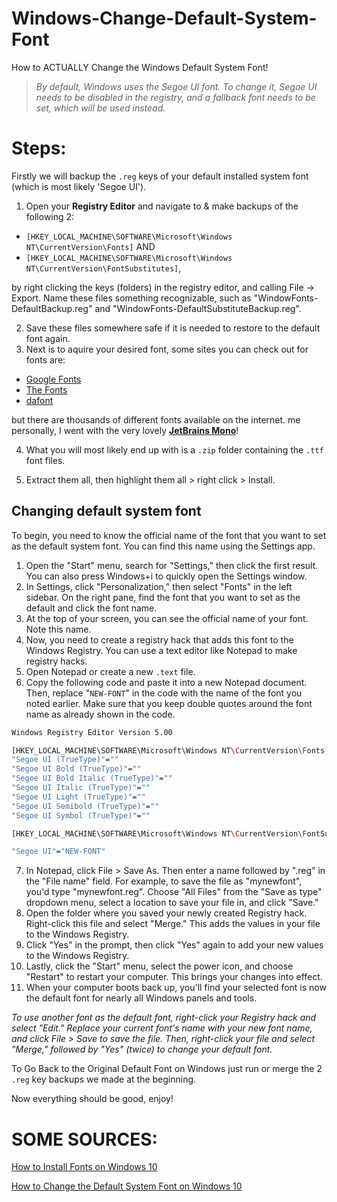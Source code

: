 # Windows-Change-Default-System-Font
How to ACTUALLY Change the Windows Default System Font!

> *By default, Windows uses the Segoe UI font. To change it, Segoe UI needs to be disabled in the registry, and a fallback font needs to be set, which will be used instead.*

# Steps:

Firstly we will backup the `.reg` keys of your default installed system font (which is most likely 'Segoe UI').
1. Open your <b>Registry Editor</b> and navigate to & make backups of the following 2:
  - `[HKEY_LOCAL_MACHINE\SOFTWARE\Microsoft\Windows NT\CurrentVersion\Fonts]` AND
  - `[HKEY_LOCAL_MACHINE\SOFTWARE\Microsoft\Windows NT\CurrentVersion\FontSubstitutes]`,

by right clicking the keys (folders) in the registry editor, and calling File -> Export. Name these files something recognizable, such as "WindowFonts-DefaultBackup.reg" and "WindowFonts-DefaultSubstituteBackup.reg".

2. Save these files somewhere safe if it is needed to restore to the default font again.
3. Next is to aquire your desired font, some sites you can check out for fonts are:
  - [Google Fonts](https://fonts.google.com/)
  - [The Fonts](https://www.fonts.com/)
  - [dafont](https://www.dafont.com/)

but there are thousands of different fonts available on the internet.
me personally, I went with the very lovely **[JetBrains Mono](https://www.jetbrains.com/lp/mono/)**!

4. What you will most likely end up with is a `.zip` folder containing the `.ttf` font files.

6. Extract them all, then highlight them all > right click > Install.

## Changing default system font
To begin, you need to know the official name of the font that you want to set as the default system font. You can find this name using the Settings app.

1. Open the "Start" menu, search for "Settings," then click the first result. You can also press Windows+i to quickly open the Settings window.
2. In Settings, click "Personalization," then select "Fonts" in the left sidebar. On the right pane, find the font that you want to set as the default and click the font name.
3. At the top of your screen, you can see the official name of your font. Note this name.
4. Now, you need to create a registry hack that adds this font to the Windows Registry. You can use a text editor like Notepad to make registry hacks.
5. Open Notepad or create a new `.text` file.
6. Copy the following code and paste it into a new Notepad document. Then, replace "`NEW-FONT`" in the code with the name of the font you noted earlier. Make sure that you keep double quotes around the font name as already shown in the code.

``` sh
Windows Registry Editor Version 5.00

[HKEY_LOCAL_MACHINE\SOFTWARE\Microsoft\Windows NT\CurrentVersion\Fonts]
"Segoe UI (TrueType)"=""
"Segoe UI Bold (TrueType)"=""
"Segoe UI Bold Italic (TrueType)"=""
"Segoe UI Italic (TrueType)"=""
"Segoe UI Light (TrueType)"=""
"Segoe UI Semibold (TrueType)"=""
"Segoe UI Symbol (TrueType)"=""

[HKEY_LOCAL_MACHINE\SOFTWARE\Microsoft\Windows NT\CurrentVersion\FontSubstitutes]

"Segoe UI"="NEW-FONT"
```

7. In Notepad, click File > Save As. Then enter a name followed by ".reg" in the "File name" field. For example, to save the file as "mynewfont", you'd type "mynewfont.reg". Choose "All Files" from the "Save as type" dropdown menu, select a location to save your file in, and click "Save."
8. Open the folder where you saved your newly created Registry hack. Right-click this file and select "Merge." This adds the values in your file to the Windows Registry.
9. Click "Yes" in the prompt, then click "Yes" again to add your new values to the Windows Registry.
10. Lastly, click the "Start" menu, select the power icon, and choose "Restart" to restart your computer. This brings your changes into effect.
11. When your computer boots back up, you'll find your selected font is now the default font for nearly all Windows panels and tools.

*To use another font as the default font, right-click your Registry hack and select "Edit." Replace your current font's name with your new font name, and click File > Save to save the file. Then, right-click your file and select "Merge," followed by "Yes" (twice) to change your default font.*

To Go Back to the Original Default Font on Windows just run or merge the 2 `.reg` key backups we made at the beginning.

Now everything should be good, enjoy!


# SOME SOURCES:

[How to Install Fonts on Windows 10](https://www.howtogeek.com/787939/how-to-install-fonts-on-windows-10/)

[How to Change the Default System Font on Windows 10](https://www.howtogeek.com/716407/how-to-change-the-default-system-font-on-windows-10/)

